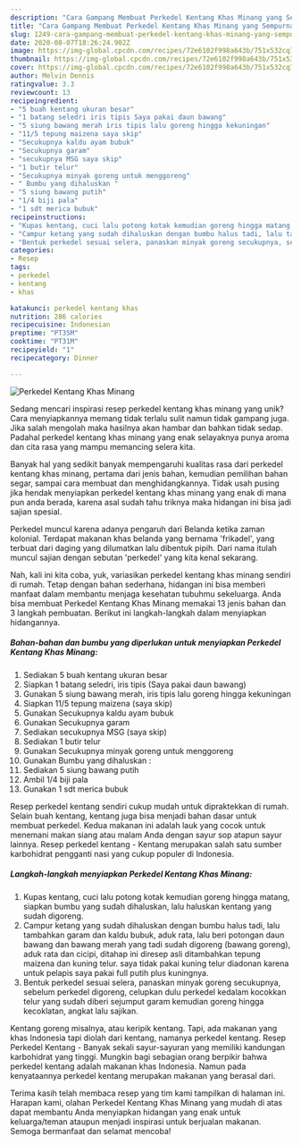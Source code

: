 ```yaml
---
description: "Cara Gampang Membuat Perkedel Kentang Khas Minang yang Sempurna"
title: "Cara Gampang Membuat Perkedel Kentang Khas Minang yang Sempurna"
slug: 1249-cara-gampang-membuat-perkedel-kentang-khas-minang-yang-sempurna
date: 2020-08-07T18:26:24.902Z
image: https://img-global.cpcdn.com/recipes/72e6102f998a643b/751x532cq70/perkedel-kentang-khas-minang-foto-resep-utama.jpg
thumbnail: https://img-global.cpcdn.com/recipes/72e6102f998a643b/751x532cq70/perkedel-kentang-khas-minang-foto-resep-utama.jpg
cover: https://img-global.cpcdn.com/recipes/72e6102f998a643b/751x532cq70/perkedel-kentang-khas-minang-foto-resep-utama.jpg
author: Melvin Dennis
ratingvalue: 3.3
reviewcount: 13
recipeingredient:
- "5 buah kentang ukuran besar"
- "1 batang seledri iris tipis Saya pakai daun bawang"
- "5 siung bawang merah iris tipis lalu goreng hingga kekuningan"
- "11/5 tepung maizena saya skip"
- "Secukupnya kaldu ayam bubuk"
- "Secukupnya garam"
- "secukupnya MSG saya skip"
- "1 butir telur"
- "Secukupnya minyak goreng untuk menggoreng"
- " Bumbu yang dihaluskan "
- "5 siung bawang putih"
- "1/4 biji pala"
- "1 sdt merica bubuk"
recipeinstructions:
- "Kupas kentang, cuci lalu potong kotak kemudian goreng hingga matang, siapkan bumbu yang sudah dihaluskan, lalu haluskan kentang yang sudah digoreng."
- "Campur ketang yang sudah dihaluskan dengan bumbu halus tadi, lalu tambahkan garam dan kaldu bubuk, aduk rata, lalu beri potongan daun bawang dan bawang merah yang tadi sudah digoreng (bawang goreng), aduk rata dan cicipi, ditahap ini diresep asli ditambahkan tepung maizena dan kuning telur. saya tidak pakai kuning telur diadonan karena untuk pelapis saya pakai full putih plus kuningnya."
- "Bentuk perkedel sesuai selera, panaskan minyak goreng secukupnya, sebelum perkedel digoreng, celupkan dulu perkedel kedalam kocokkan telur yang sudah diberi sejumput garam kemudian goreng hingga kecoklatan, angkat lalu sajikan."
categories:
- Resep
tags:
- perkedel
- kentang
- khas

katakunci: perkedel kentang khas 
nutrition: 286 calories
recipecuisine: Indonesian
preptime: "PT35M"
cooktime: "PT31M"
recipeyield: "1"
recipecategory: Dinner

---
```



![Perkedel Kentang Khas Minang](https://img-global.cpcdn.com/recipes/72e6102f998a643b/751x532cq70/perkedel-kentang-khas-minang-foto-resep-utama.jpg)

Sedang mencari inspirasi resep perkedel kentang khas minang yang unik? Cara menyiapkannya memang tidak terlalu sulit namun tidak gampang juga. Jika salah mengolah maka hasilnya akan hambar dan bahkan tidak sedap. Padahal perkedel kentang khas minang yang enak selayaknya punya aroma dan cita rasa yang mampu memancing selera kita.

Banyak hal yang sedikit banyak mempengaruhi kualitas rasa dari perkedel kentang khas minang, pertama dari jenis bahan, kemudian pemilihan bahan segar, sampai cara membuat dan menghidangkannya. Tidak usah pusing jika hendak menyiapkan perkedel kentang khas minang yang enak di mana pun anda berada, karena asal sudah tahu triknya maka hidangan ini bisa jadi sajian spesial.

Perkedel muncul karena adanya pengaruh dari Belanda ketika zaman kolonial. Terdapat makanan khas belanda yang bernama &#39;frikadel&#39;, yang terbuat dari daging yang dilumatkan lalu dibentuk pipih. Dari nama itulah muncul sajian dengan sebutan &#39;perkedel&#39; yang kita kenal sekarang.


Nah, kali ini kita coba, yuk, variasikan perkedel kentang khas minang sendiri di rumah. Tetap dengan bahan sederhana, hidangan ini bisa memberi manfaat dalam membantu menjaga kesehatan tubuhmu sekeluarga. Anda bisa membuat Perkedel Kentang Khas Minang memakai 13 jenis bahan dan 3 langkah pembuatan. Berikut ini langkah-langkah dalam menyiapkan hidangannya.

<!--inarticleads1-->

##### Bahan-bahan dan bumbu yang diperlukan untuk menyiapkan Perkedel Kentang Khas Minang:

1. Sediakan 5 buah kentang ukuran besar
1. Siapkan 1 batang seledri, iris tipis (Saya pakai daun bawang)
1. Gunakan 5 siung bawang merah, iris tipis lalu goreng hingga kekuningan
1. Siapkan 11/5 tepung maizena (saya skip)
1. Gunakan Secukupnya kaldu ayam bubuk
1. Gunakan Secukupnya garam
1. Sediakan secukupnya MSG (saya skip)
1. Sediakan 1 butir telur
1. Gunakan Secukupnya minyak goreng untuk menggoreng
1. Gunakan  Bumbu yang dihaluskan :
1. Sediakan 5 siung bawang putih
1. Ambil 1/4 biji pala
1. Gunakan 1 sdt merica bubuk


Resep perkedel kentang sendiri cukup mudah untuk dipraktekkan di rumah. Selain buah kentang, kentang juga bisa menjadi bahan dasar untuk membuat perkedel. Kedua makanan ini adalah lauk yang cocok untuk menemani makan siang atau malam Anda dengan sayur sop atapun sayur lainnya. Resep perkedel kentang - Kentang merupakan salah satu sumber karbohidrat pengganti nasi yang cukup populer di Indonesia. 

<!--inarticleads2-->

##### Langkah-langkah menyiapkan Perkedel Kentang Khas Minang:

1. Kupas kentang, cuci lalu potong kotak kemudian goreng hingga matang, siapkan bumbu yang sudah dihaluskan, lalu haluskan kentang yang sudah digoreng.
1. Campur ketang yang sudah dihaluskan dengan bumbu halus tadi, lalu tambahkan garam dan kaldu bubuk, aduk rata, lalu beri potongan daun bawang dan bawang merah yang tadi sudah digoreng (bawang goreng), aduk rata dan cicipi, ditahap ini diresep asli ditambahkan tepung maizena dan kuning telur. saya tidak pakai kuning telur diadonan karena untuk pelapis saya pakai full putih plus kuningnya.
1. Bentuk perkedel sesuai selera, panaskan minyak goreng secukupnya, sebelum perkedel digoreng, celupkan dulu perkedel kedalam kocokkan telur yang sudah diberi sejumput garam kemudian goreng hingga kecoklatan, angkat lalu sajikan.


Kentang goreng misalnya, atau keripik kentang. Tapi, ada makanan yang khas Indonesia tapi diolah dari kentang, namanya perkedel kentang. Resep Perkedel Kentang - Banyak sekali sayur-sayuran yang memiliki kandungan karbohidrat yang tinggi. Mungkin bagi sebagian orang berpikir bahwa perkedel kentang adalah makanan khas Indonesia. Namun pada kenyataannya perkedel kentang merupakan makanan yang berasal dari. 

Terima kasih telah membaca resep yang tim kami tampilkan di halaman ini. Harapan kami, olahan Perkedel Kentang Khas Minang yang mudah di atas dapat membantu Anda menyiapkan hidangan yang enak untuk keluarga/teman ataupun menjadi inspirasi untuk berjualan makanan. Semoga bermanfaat dan selamat mencoba!
